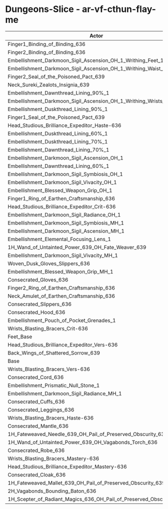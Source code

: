 # Dungeons-Slice - ar-vf-cthun-flay-me
| Actor | DPS | Increase |
|---|:---:|:---:|
|Finger1_Binding_of_Binding_636|1401393|1.38%|
|Finger2_Binding_of_Binding_636|1399073|1.21%|
|Embellishment_Darkmoon_Sigil_Ascension_OH_1_Writhing_Feet_1|1399026|1.21%|
|Embellishment_Darkmoon_Sigil_Ascension_OH_1_Writhing_Waist_1|1397166|1.07%|
|Finger2_Seal_of_the_Poisoned_Pact_639|1395330|0.94%|
|Neck_Sureki_Zealots_Insignia_639|1394091|0.85%|
|Embellishment_Dawnthread_Lining_90%_1|1393682|0.82%|
|Embellishment_Darkmoon_Sigil_Ascension_OH_1_Writhing_Wrists_1|1393637|0.82%|
|Embellishment_Duskthread_Lining_90%_1|1393456|0.81%|
|Finger1_Seal_of_the_Poisoned_Pact_639|1392991|0.77%|
|Head_Studious_Brilliance_Expeditor_Haste-636|1391456|0.66%|
|Embellishment_Duskthread_Lining_60%_1|1390287|0.58%|
|Embellishment_Duskthread_Lining_70%_1|1390222|0.57%|
|Embellishment_Dawnthread_Lining_70%_1|1390163|0.57%|
|Embellishment_Darkmoon_Sigil_Ascension_OH_1|1389952|0.55%|
|Embellishment_Dawnthread_Lining_60%_1|1389069|0.49%|
|Embellishment_Darkmoon_Sigil_Symbiosis_OH_1|1388044|0.42%|
|Embellishment_Darkmoon_Sigil_Vivacity_OH_1|1387588|0.38%|
|Embellishment_Blessed_Weapon_Grip_OH_1|1387255|0.36%|
|Finger1_Ring_of_Earthen_Craftsmanship_636|1386921|0.33%|
|Head_Studious_Brilliance_Expeditor_Crit-636|1385939|0.26%|
|Embellishment_Darkmoon_Sigil_Radiance_OH_1|1385855|0.26%|
|Embellishment_Darkmoon_Sigil_Symbiosis_MH_1|1385698|0.25%|
|Embellishment_Darkmoon_Sigil_Ascension_MH_1|1385120|0.20%|
|Embellishment_Elemental_Focusing_Lens_1|1384972|0.19%|
|1H_Wand_of_Untainted_Power_639_OH_Fate_Weaver_639|1384735|0.18%|
|Embellishment_Darkmoon_Sigil_Vivacity_MH_1|1384726|0.17%|
|Woven_Dusk_Gloves_Slippers_636|1384657|0.17%|
|Embellishment_Blessed_Weapon_Grip_MH_1|1384410|0.15%|
|Consecrated_Gloves_636|1384368|0.15%|
|Finger2_Ring_of_Earthen_Craftsmanship_636|1384362|0.15%|
|Neck_Amulet_of_Earthen_Craftsmanship_636|1384083|0.13%|
|Consecrated_Slippers_636|1383692|0.10%|
|Consecrated_Hood_636|1383392|0.08%|
|Embellishment_Pouch_of_Pocket_Grenades_1|1383147|0.06%|
|Wrists_Blasting_Bracers_Crit-636|1383096|0.06%|
|Feet_Base|1382841|0.04%|
|Head_Studious_Brilliance_Expeditor_Vers-636|1382432|0.01%|
|Back_Wings_of_Shattered_Sorrow_639|1382358|0.00%|
|Base|1382307|0.00%|
|Wrists_Blasting_Bracers_Vers-636|1381836|-0.03%|
|Consecrated_Cord_636|1381706|-0.04%|
|Embellishment_Prismatic_Null_Stone_1|1381232|-0.08%|
|Embellishment_Darkmoon_Sigil_Radiance_MH_1|1381046|-0.09%|
|Consecrated_Cuffs_636|1380992|-0.10%|
|Consecrated_Leggings_636|1380912|-0.10%|
|Wrists_Blasting_Bracers_Haste-636|1380710|-0.12%|
|Consecrated_Mantle_636|1380282|-0.15%|
|1H_Fateweaved_Needle_639_OH_Pail_of_Preserved_Obscurity_639|1380079|-0.16%|
|1H_Wand_of_Untainted_Power_639_OH_Vagabonds_Torch_636|1380037|-0.16%|
|Consecrated_Robe_636|1379768|-0.18%|
|Wrists_Blasting_Bracers_Mastery-636|1378743|-0.26%|
|Head_Studious_Brilliance_Expeditor_Mastery-636|1378216|-0.30%|
|Consecrated_Cloak_636|1377913|-0.32%|
|1H_Fateweaved_Mallet_639_OH_Pail_of_Preserved_Obscurity_639|1377057|-0.38%|
|2H_Vagabonds_Bounding_Baton_636|1376106|-0.45%|
|1H_Scepter_of_Radiant_Magics_636_OH_Pail_of_Preserved_Obscurity_639|1374951|-0.53%|
